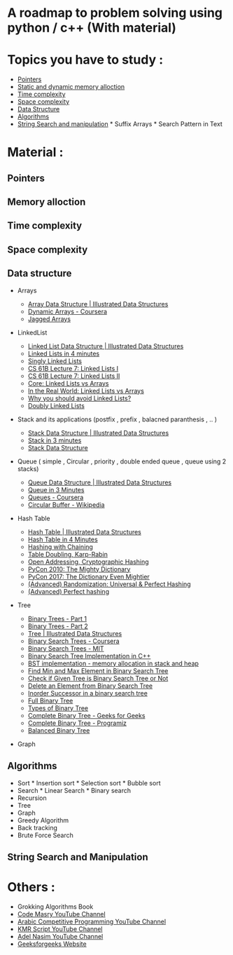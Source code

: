 # A roadmap to problem solving using python / c++ (With material)

# Topics you have to study :

* [Pointers](#pointers) 
* [Static and dynamic memory alloction](#memory_alloction)
* [Time complexity](#time_complexity)
* [Space complexity](#space_complexity)
* [Data Structure](#data_structure)
* [Algorithms](#algorithms)
* [String Search and manipulation](string_search_and_manipulation)
      * Suffix Arrays
      * Search Pattern in Text


# Material :

## Pointers
## Memory alloction
## Time complexity
## Space complexity
## Data structure

* Arrays

     * [Array Data Structure | Illustrated Data Structures](https://www.youtube.com/watch?v=QJNwK2uJyGs)
     * [Dynamic Arrays - Coursera](https://www.coursera.org/lecture/data-structures/dynamic-arrays-EwbnV)
     * [Jagged Arrays](https://www.youtube.com/watch?v=1jtrQqYpt7g)
* LinkedList
     * [Linked List Data Structure | Illustrated Data Structures](https://www.youtube.com/watch?v=odW9FU8jPRQ)
     * [Linked Lists in 4 minutes](https://www.youtube.com/watch?v=F8AbOfQwl1c)
     * [Singly Linked Lists](https://www.coursera.org/lecture/data-structures/singly-linked-lists-kHhgK)
     * [CS 61B Lecture 7: Linked Lists I](https://archive.org/details/ucberkeley_webcast_htzJdKoEmO0)
     * [CS 61B Lecture 7: Linked Lists II](https://archive.org/details/ucberkeley_webcast_-c4I3gFYe3w)
     * [Core: Linked Lists vs Arrays](https://www.coursera.org/lecture/data-structures-optimizing-performance/core-linked-lists-vs-arrays-rjBs9)
     * [In the Real World: Linked Lists vs Arrays](https://www.coursera.org/lecture/data-structures-optimizing-performance/in-the-real-world-lists-vs-arrays-QUaUd)
     * [Why you should avoid Linked Lists?](https://www.youtube.com/watch?v=YQs6IC-vgmo)
     * [Doubly Linked Lists](https://www.coursera.org/lecture/data-structures/doubly-linked-lists-jpGKD)


* Stack and its applications (postfix , prefix , balacned paranthesis , .. )
     * [Stack Data Structure | Illustrated Data Structures](https://www.youtube.com/watch?v=I5lq6sCuABE)
     * [Stack in 3 minutes](https://www.youtube.com/watch?v=KcT3aVgrrpU)
     * [Stack Data Structure](https://www.coursera.org/lecture/data-structures/stacks-UdKzQ)


* Queue ( simple , Circular , priority , double ended queue , queue using 2 stacks)
     * [Queue Data Structure | Illustrated Data Structures](https://www.youtube.com/watch?v=mDCi1lXd9hc)
     * [Queue in 3 Minutes](https://www.youtube.com/watch?v=D6gu-_tmEpQ)
     * [Queues - Coursera](https://www.coursera.org/lecture/data-structures/queues-EShpq)
     * [Circular Buffer - Wikipedia](https://en.wikipedia.org/wiki/Circular_buffer)


* Hash Table
     * [Hash Table | Illustrated Data Structures](https://www.youtube.com/watch?v=jalSiaIi8j4)
     * [Hash Table in 4 Minutes](https://youtu.be/knV86FlSXJ8)
     * [Hashing with Chaining](https://www.youtube.com/watch?v=0M_kIqhwbFo&list=PLUl4u3cNGP61Oq3tWYp6V_F-5jb5L2iHb&index=9)
     * [Table Doubling, Karp-Rabin](https://www.youtube.com/watch?v=BRO7mVIFt08&list=PLUl4u3cNGP61Oq3tWYp6V_F-5jb5L2iHb&index=10)
     * [Open Addressing, Cryptographic Hashing](https://www.youtube.com/watch?v=rvdJDijO2Ro&list=PLUl4u3cNGP61Oq3tWYp6V_F-5jb5L2iHb&index=11)
     * [PyCon 2010: The Mighty Dictionary](https://www.youtube.com/watch?v=C4Kc8xzcA68)
     * [PyCon 2017: The Dictionary Even Mightier](https://www.youtube.com/watch?v=66P5FMkWoVU)
     * [(Advanced) Randomization: Universal & Perfect Hashing](https://www.youtube.com/watch?v=z0lJ2k0sl1g&list=PLUl4u3cNGP6317WaSNfmCvGym2ucw3oGp&index=11)
     * [(Advanced) Perfect hashing](https://www.youtube.com/watch?v=N0COwN14gt0&list=PL2B4EEwhKD-NbwZ4ezj7gyc_3yNrojKM9&index=4)


* Tree
     * [Binary Trees - Part 1](https://www.youtube.com/watch?v=76dhtgZt38A&list=PLUl4u3cNGP63EdVPNLG3ToM6LaEUuStEY&index=9)
     * [Binary Trees - Part 2](https://www.youtube.com/watch?v=U1JYwHcFfso&list=PLUl4u3cNGP63EdVPNLG3ToM6LaEUuStEY&index=10)
     * [Tree | Illustrated Data Structures](https://www.youtube.com/watch?v=S2W3SXGPVyU)
     * [Binary Search Trees - Coursera](https://www.coursera.org/learn/data-structures/lecture/E7cXP/introduction)
     * [Binary Search Trees - MIT](https://www.youtube.com/watch?v=76dhtgZt38A)
     * [Binary Search Tree Implementation in C++](https://www.youtube.com/watch?v=COZK7NATh4k&list=PL2_aWCzGMAwI3W_JlcBbtYTwiQSsOTa6P&index=29)
     * [BST implementation - memory allocation in stack and heap](https://www.youtube.com/watchv=hWokyBoo0aI&list=PL2_aWCzGMAwI3W_JlcBbtYTwiQSsOTa6P&index=30)
     * [Find Min and Max Element in Binary Search Tree](https://www.youtube.com/watch?v=Ut90klNN264&list=PL2_aWCzGMAwI3W_JlcBbtYTwiQSsOTa6P&index=31)
     * [Check if Given Tree is Binary Search Tree or Not](https://www.youtube.com/watch?v=yEwSGhSsT0U&list=PL2_aWCzGMAwI3W_JlcBbtYTwiQSsOTa6P&index=36)
     * [Delete an Element from Binary Search Tree](https://www.youtube.com/watch?v=gcULXE7ViZw&list=PL2_aWCzGMAwI3W_JlcBbtYTwiQSsOTa6P&index=37)
     * [Inorder Successor in a binary search tree](https://www.youtube.com/watch?v=5cPbNCrdotA&list=PL2_aWCzGMAwI3W_JlcBbtYTwiQSsOTa6P&index=38)
     * [Full Binary Tree](https://www.programiz.com/dsa/full-binary-tree)
     * [Types of Binary Tree](https://www.geeksforgeeks.org/types-of-binary-tree/)
     * [Complete Binary Tree - Geeks for Geeks](https://www.geeksforgeeks.org/complete-binary-tree)
     * [Complete Binary Tree - Programiz](https://www.programiz.com/dsa/complete-binary-tree)
     * [Balanced Binary Tree](https://www.programiz.com/dsa/balanced-binary-tree)


* Graph


## Algorithms

* Sort
       * Insertion sort
       * Selection sort 
       * Bubble sort
* Search
       * Linear Search
       * Binary search
* Recursion
* Tree
* Graph
* Greedy Algorithm
* Back tracking
* Brute Force Search


## String Search and Manipulation





# Others :
* Grokking Algorithms Book
* [Code Masry YouTube Channel](https://www.youtube.com/user/codemasrytube)
* [Arabic Competitive Programming YouTube Channel](https://www.youtube.com/c/ArabicCompetitiveProgramming)
* [KMR Script YouTube Channel](https://www.youtube.com/c/KMRScript)
* [Adel Nasim YouTube Channel](https://www.youtube.com/c/AdelNasim)
* [Geeksforgeeks Website](https://www.geeksforgeeks.org/)
